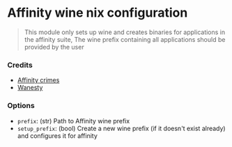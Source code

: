 # Affinity wine nix configuration
> This module only sets up wine and creates binaries for applications in the affinity suite, The wine prefix containing all applications should be provided by the user

### Credits
- [Affinity crimes](https://github.com/lf-/affinity-crimes)
- [Wanesty](https://codeberg.org/Wanesty/affinity-wine-docs)

### Options
- `prefix`: (str) Path to Affinity wine prefix
- `setup_prefix`: (bool) Create a new wine prefix (if it doesn't exist already) and configures it for affinity
